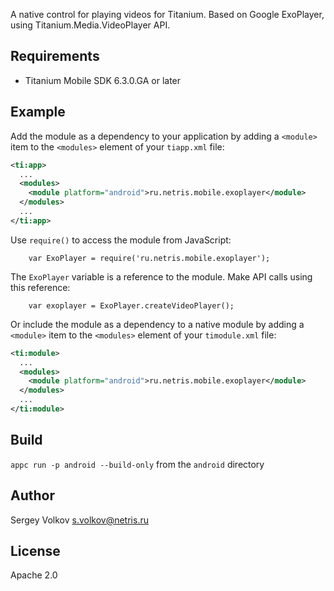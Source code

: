 A native control for playing videos for Titanium. Based on Google ExoPlayer, using Titanium.Media.VideoPlayer API.

Requirements
---------------
- Titanium Mobile SDK 6.3.0.GA or later

Example
---------------
Add the module as a dependency to your application by adding a `<module>` item to the `<modules>` element of your `tiapp.xml` file:
```XML
<ti:app>
  ...
  <modules>
    <module platform="android">ru.netris.mobile.exoplayer</module>
  </modules>
  ...
</ti:app>
```

Use `require()` to access the module from JavaScript:
```JS
    var ExoPlayer = require('ru.netris.mobile.exoplayer');
```

The `ExoPlayer` variable is a reference to the module. Make API calls using this reference:
```JS
    var exoplayer = ExoPlayer.createVideoPlayer();
```

Or include the module as a dependency to a native module by adding a `<module>` item to the `<modules>` element of your `timodule.xml` file:
```XML
<ti:module>
  ...
  <modules>
    <module platform="android">ru.netris.mobile.exoplayer</module>
  </modules>
  ...
</ti:module>
```

Build
---------------
`appc run -p android --build-only` from the `android` directory

Author
---------------
Sergey Volkov <s.volkov@netris.ru>

License
---------------
Apache 2.0
